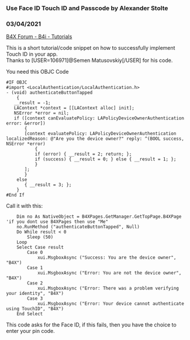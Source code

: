 ### Use Face ID Touch ID and Passcode by Alexander Stolte
### 03/04/2021
[B4X Forum - B4i - Tutorials](https://www.b4x.com/android/forum/threads/128301/)

This is a short tutorial/code snippet on how to successfully implement Touch ID in your app.  
Thanks to [USER=106971]@Semen Matusovskiy[/USER] for his code.  
  
You need this OBJC Code  

```B4X
#IF OBJC  
#import <LocalAuthentication/LocalAuthentication.h>  
- (void) authenticateButtonTapped  
    {  
   __result = -1;   
   LAContext *context = [[LAContext alloc] init];  
   NSError *error = nil;  
   if ([context canEvaluatePolicy: LAPolicyDeviceOwnerAuthentication error: &error])  
       {  
       [context evaluatePolicy: LAPolicyDeviceOwnerAuthentication localizedReason: @"Are you the device owner?" reply: ^(BOOL success, NSError *error)  
           {  
           if (error) { __result = 2; return; };  
           if (success) { __result = 0; } else { __result = 1; };  
           }  
       ];  
       }  
    else  
       { __result = 3; };  
    }  
#End If
```

  
Call it with this:  

```B4X
    Dim no As NativeObject = B4XPages.GetManager.GetTopPage.B4XPage 'if you dont use B4XPages then use "Me"  
    no.RunMethod ("authenticateButtonTapped", Null)  
    Do While result < 0  
        Sleep (50)  
    Loop  
    Select Case result  
        Case 0  
            xui.MsgboxAsync ("Success: You are the device owner", "B4X")  
        Case 1  
            xui.MsgboxAsync ("Error: You are not the device owner", "B4X")  
        Case 2  
            xui.MsgboxAsync ("Error: There was a problem verifying your identity", "B4X")  
        Case 3  
            xui.MsgboxAsync ("Error: Your device cannot authenticate using TouchID", "B4X")  
    End Select
```

  
  
This code asks for the Face ID, if this fails, then you have the choice to enter your pin code.